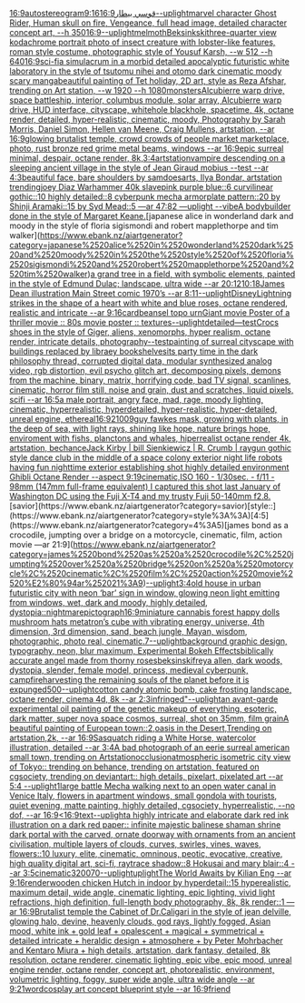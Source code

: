 [16:9](https://www.ebank.nz/aiartgenerator?category=16%3A9)[autostereogram](https://www.ebank.nz/aiartgenerator?category=autostereogram)[9:16](https://www.ebank.nz/aiartgenerator?category=9%3A16)[16:9](https://www.ebank.nz/aiartgenerator?category=16%3A9)[قوسي بيطار](https://www.ebank.nz/aiartgenerator?category=%D9%82%D9%88%D8%B3%D9%8A%2520%D8%A8%D9%8A%D8%B7%D8%A7%D8%B1)[--uplight](https://www.ebank.nz/aiartgenerator?category=--uplight)[marvel character Ghost Rider, Human skull on fire, Vengeance,  full head image,  detailed character concept art, --h 350](https://www.ebank.nz/aiartgenerator?category=marvel%2520character%2520Ghost%2520Rider%2C%2520Human%2520skull%2520on%2520fire%2C%2520Vengeance%2C%2520%2520full%2520head%2520image%2C%2520%2520detailed%2520character%2520concept%2520art%2C%2520--h%2520350)[16:9](https://www.ebank.nz/aiartgenerator?category=16%3A9)[--uplight](https://www.ebank.nz/aiartgenerator?category=--uplight)[melmoth](https://www.ebank.nz/aiartgenerator?category=melmoth)[Beksinkski](https://www.ebank.nz/aiartgenerator?category=Beksinkski)[three-quarter view kodachrome portrait photo of insect creature with lobster-like features, roman style costume, photographic style of Yousuf Karsh, --w 512 --h 640](https://www.ebank.nz/aiartgenerator?category=three-quarter%2520view%2520kodachrome%2520portrait%2520photo%2520of%2520insect%2520creature%2520with%2520lobster-like%2520features%2C%2520roman%2520style%2520costume%2C%2520photographic%2520style%2520of%2520Yousuf%2520Karsh%2C%2520--w%2520512%2520--h%2520640)[16:9](https://www.ebank.nz/aiartgenerator?category=16%3A9)[sci-fi](https://www.ebank.nz/aiartgenerator?category=sci-fi)[a simulacrum in a morbid detailed apocalyptic futuristic white laboratory in the style of tsutomu nihei and otomo dark cinematic moody scary manga](https://www.ebank.nz/aiartgenerator?category=a%2520simulacrum%2520in%2520a%2520morbid%2520detailed%2520apocalyptic%2520futuristic%2520white%2520laboratory%2520in%2520the%2520style%2520of%2520tsutomu%2520nihei%2520and%2520otomo%2520dark%2520cinematic%2520moody%2520scary%2520manga)[beautiful painting of Tet holiday, 2D art, style as Reza Afshar, trending on Art station, --w 1920 --h 1080](https://www.ebank.nz/aiartgenerator?category=beautiful%2520painting%2520of%2520Tet%2520holiday%2C%25202D%2520art%2C%2520style%2520as%2520Reza%2520Afshar%2C%2520trending%2520on%2520Art%2520station%2C%2520--w%25201920%2520--h%25201080)[monsters](https://www.ebank.nz/aiartgenerator?category=monsters)[Alcubierre warp drive, space battleship, interior, columbus module, solar array, Alcubierre warp drive, HUD interface, cityscape, whitehole blackhole, spacetime, 4k, octane render, detailed, hyper-realistic, cinematic, moody, Photography by Sarah Morris, Daniel Simon, Hellen van Meene, Craig Mullens, artstation, --ar 16:9](https://www.ebank.nz/aiartgenerator?category=Alcubierre%2520warp%2520drive%2C%2520space%2520battleship%2C%2520interior%2C%2520columbus%2520module%2C%2520solar%2520array%2C%2520Alcubierre%2520warp%2520drive%2C%2520HUD%2520interface%2C%2520cityscape%2C%2520whitehole%2520blackhole%2C%2520spacetime%2C%25204k%2C%2520octane%2520render%2C%2520detailed%2C%2520hyper-realistic%2C%2520cinematic%2C%2520moody%2C%2520Photography%2520by%2520Sarah%2520Morris%2C%2520Daniel%2520Simon%2C%2520Hellen%2520van%2520Meene%2C%2520Craig%2520Mullens%2C%2520artstation%2C%2520--ar%252016%3A9)[glowing brutalist temple, crowd crowds of people market marketplace, photo, rust bronze red grime metal beams, windows --ar 16:9](https://www.ebank.nz/aiartgenerator?category=glowing%2520brutalist%2520temple%2C%2520crowd%2520crowds%2520of%2520people%2520market%2520marketplace%2C%2520photo%2C%2520rust%2520bronze%2520red%2520grime%2520metal%2520beams%2C%2520windows%2520--ar%252016%3A9)[epic surreal minimal, despair, octane render, 8k,](https://www.ebank.nz/aiartgenerator?category=epic%2520surreal%2520minimal%2C%2520despair%2C%2520octane%2520render%2C%25208k%2C)[3:4](https://www.ebank.nz/aiartgenerator?category=3%3A4)[artstation](https://www.ebank.nz/aiartgenerator?category=artstation)[vampire descending on a sleeping ancient village in the style of Jean Giraud mobius --test --ar 4:3](https://www.ebank.nz/aiartgenerator?category=vampire%2520descending%2520on%2520a%2520sleeping%2520ancient%2520village%2520in%2520the%2520style%2520of%2520Jean%2520Giraud%2520mobius%2520--test%2520--ar%25204%3A3)[beautiful face, bare shoulders  by samdoesarts, Ilya Bondar, artstation trending](https://www.ebank.nz/aiartgenerator?category=beautiful%2520face%2C%2520bare%2520shoulders%2520%2520by%2520samdoesarts%2C%2520Ilya%2520Bondar%2C%2520artstation%2520trending)[joey Diaz Warhammer 40k slave](https://www.ebank.nz/aiartgenerator?category=joey%2520Diaz%2520Warhammer%252040k%2520slave)[pink purple blue::6 curvilinear gothic::10 highly detailed::8 cyberpunk mecha armorplate pattern::20 by Shinji Aramaki::15 by Syd Mead::5 —ar 47:82 —uplight --vibe](https://www.ebank.nz/aiartgenerator?category=pink%2520purple%2520blue%3A%3A6%2520curvilinear%2520gothic%3A%3A10%2520highly%2520detailed%3A%3A8%2520cyberpunk%2520mecha%2520armorplate%2520pattern%3A%3A20%2520by%2520Shinji%2520Aramaki%3A%3A15%2520by%2520Syd%2520Mead%3A%3A5%2520%E2%80%94ar%252047%3A82%2520%E2%80%94uplight%2520--vibe)[A bodybuilder done in the style of Margaret Keane.](https://www.ebank.nz/aiartgenerator?category=A%2520bodybuilder%2520done%2520in%2520the%2520style%2520of%2520Margaret%2520Keane.)[japanese alice in wonderland dark and moody in the style of floria sigismondi and robert mapplethorpe and tim walker](https://www.ebank.nz/aiartgenerator?category=japanese%2520alice%2520in%2520wonderland%2520dark%2520and%2520moody%2520in%2520the%2520style%2520of%2520floria%2520sigismondi%2520and%2520robert%2520mapplethorpe%2520and%2520tim%2520walker)[a grand tree in a field, with symbolic elements, painted in the style of Edmund Dulac; landscape, ultra wide --ar 20:12](https://www.ebank.nz/aiartgenerator?category=a%2520grand%2520tree%2520in%2520a%2520field%2C%2520with%2520symbolic%2520elements%2C%2520painted%2520in%2520the%2520style%2520of%2520Edmund%2520Dulac%3B%2520landscape%2C%2520ultra%2520wide%2520--ar%252020%3A12)[10:18](https://www.ebank.nz/aiartgenerator?category=10%3A18)[James Dean illustration Main Street comic 1970’s --ar 8:11](https://www.ebank.nz/aiartgenerator?category=James%2520Dean%2520illustration%2520Main%2520Street%2520comic%25201970%E2%80%99s%2520--ar%25208%3A11)[--uplight](https://www.ebank.nz/aiartgenerator?category=--uplight)[Disney](https://www.ebank.nz/aiartgenerator?category=Disney)[Lightning strikes in the shape of a heart with white and blue roses, octane rendered, realistic and intricate --ar 9:16](https://www.ebank.nz/aiartgenerator?category=Lightning%2520strikes%2520in%2520the%2520shape%2520of%2520a%2520heart%2520with%2520white%2520and%2520blue%2520roses%2C%2520octane%2520rendered%2C%2520realistic%2520and%2520intricate%2520--ar%25209%3A16)[card](https://www.ebank.nz/aiartgenerator?category=card)[beans](https://www.ebank.nz/aiartgenerator?category=beans)[el topo urn](https://www.ebank.nz/aiartgenerator?category=el%2520topo%2520urn)[Giant movie Poster of a thriller movie :: 80s movie poster :: textures](https://www.ebank.nz/aiartgenerator?category=Giant%2520movie%2520Poster%2520of%2520a%2520thriller%2520movie%2520%3A%3A%252080s%2520movie%2520poster%2520%3A%3A%2520textures)[--uplight](https://www.ebank.nz/aiartgenerator?category=--uplight)[detailed](https://www.ebank.nz/aiartgenerator?category=detailed)[—test](https://www.ebank.nz/aiartgenerator?category=%E2%80%94test)[Crocs shoes in the style of Giger, aliens, xenomorphs, hyper realism, octane render, intricate details, photography](https://www.ebank.nz/aiartgenerator?category=Crocs%2520shoes%2520in%2520the%2520style%2520of%2520Giger%2C%2520aliens%2C%2520xenomorphs%2C%2520hyper%2520realism%2C%2520octane%2520render%2C%2520intricate%2520details%2C%2520photography)[--test](https://www.ebank.nz/aiartgenerator?category=--test)[painting of surreal cityscape with buildings replaced by libraey bookshelves](https://www.ebank.nz/aiartgenerator?category=painting%2520of%2520surreal%2520cityscape%2520with%2520buildings%2520replaced%2520by%2520libraey%2520bookshelves)[its party time in the dark philosophy thread, corrupted digital data, modular synthesized analog video, rgb distortion, evil psycho glitch art, decomposing pixels, demons from the machine, binary, matrix, horrifying code, bad TV signal, scanlines, cinematic, horror film still, noise and grain, dust and scratches, liquid pixels, scifi --ar 16:5](https://www.ebank.nz/aiartgenerator?category=its%2520party%2520time%2520in%2520the%2520dark%2520philosophy%2520thread%2C%2520corrupted%2520digital%2520data%2C%2520modular%2520synthesized%2520analog%2520video%2C%2520rgb%2520distortion%2C%2520evil%2520psycho%2520glitch%2520art%2C%2520decomposing%2520pixels%2C%2520demons%2520from%2520the%2520machine%2C%2520binary%2C%2520matrix%2C%2520horrifying%2520code%2C%2520bad%2520TV%2520signal%2C%2520scanlines%2C%2520cinematic%2C%2520horror%2520film%2520still%2C%2520noise%2520and%2520grain%2C%2520dust%2520and%2520scratches%2C%2520liquid%2520pixels%2C%2520scifi%2520--ar%252016%3A5)[a male portrait, angry face, mad, rage, moody lighting, cinematic, hyperrealistic, hyperdetailed, hyper-realistic, hyper-detailed, unreal engine, ethereal](https://www.ebank.nz/aiartgenerator?category=a%2520male%2520portrait%2C%2520angry%2520face%2C%2520mad%2C%2520rage%2C%2520moody%2520lighting%2C%2520cinematic%2C%2520hyperrealistic%2C%2520hyperdetailed%2C%2520hyper-realistic%2C%2520hyper-detailed%2C%2520unreal%2520engine%2C%2520ethereal)[16:9](https://www.ebank.nz/aiartgenerator?category=16%3A9)[21009](https://www.ebank.nz/aiartgenerator?category=21009)[guy fawkes mask, growing with plants, in the deep of sea, with light rays, shining like hope, nature brings hope, enviroment with fishs, planctons and whales, hiperrealist octane render 4k, artstation, bechance](https://www.ebank.nz/aiartgenerator?category=guy%2520fawkes%2520mask%2C%2520growing%2520with%2520plants%2C%2520in%2520the%2520deep%2520of%2520sea%2C%2520with%2520light%2520rays%2C%2520shining%2520like%2520hope%2C%2520nature%2520brings%2520hope%2C%2520enviroment%2520with%2520fishs%2C%2520planctons%2520and%2520whales%2C%2520hiperrealist%2520octane%2520render%25204k%2C%2520artstation%2C%2520bechance)[Jack Kirby | bill Sienkiewicz | R. Crumb | raygun gothic style dance club in the middle of a space colony exterior night life robots having fun nighttime exterior establishing shot highly detailed environment Ghibli Octane Render --aspect 9:19](https://www.ebank.nz/aiartgenerator?category=Jack%2520Kirby%2520%7C%2520bill%2520Sienkiewicz%2520%7C%2520R.%2520Crumb%2520%7C%2520raygun%2520gothic%2520style%2520dance%2520club%2520in%2520the%2520middle%2520of%2520a%2520space%2520colony%2520exterior%2520night%2520life%2520robots%2520having%2520fun%2520nighttime%2520exterior%2520establishing%2520shot%2520highly%2520detailed%2520environment%2520Ghibli%2520Octane%2520Render%2520--aspect%25209%3A19)[cinematic,](https://www.ebank.nz/aiartgenerator?category=cinematic%2C)[ISO 160 - 1/30sec. - f/11 - 98mm (147mm full-frame equivalent) I captured this shot last January of Washington DC using the Fuji X-T4 and my trusty Fuji 50-140mm f2.8.](https://www.ebank.nz/aiartgenerator?category=ISO%2520160%2520-%25201/30sec.%2520-%2520f/11%2520-%252098mm%2520%28147mm%2520full-frame%2520equivalent%29%2520I%2520captured%2520this%2520shot%2520last%2520January%2520of%2520Washington%2520DC%2520using%2520the%2520Fuji%2520X-T4%2520and%2520my%2520trusty%2520Fuji%252050-140mm%2520f2.8.)[savior](https://www.ebank.nz/aiartgenerator?category=savior)[style::](https://www.ebank.nz/aiartgenerator?category=style%3A%3A)[4:5](https://www.ebank.nz/aiartgenerator?category=4%3A5)[james bond as a crocodile, jumpting over a bridge on a motorcycle, cinematic, film, action movie —ar 21:9](https://www.ebank.nz/aiartgenerator?category=james%2520bond%2520as%2520a%2520crocodile%2C%2520jumpting%2520over%2520a%2520bridge%2520on%2520a%2520motorcycle%2C%2520cinematic%2C%2520film%2C%2520action%2520movie%2520%E2%80%94ar%252021%3A9)[--uplight](https://www.ebank.nz/aiartgenerator?category=--uplight)[3:4](https://www.ebank.nz/aiartgenerator?category=3%3A4)[old house in urban futuristic city with neon ‘bar’ sign in window, glowing neon light emitting from windows, wet, dark and moody, highly detailed, dystopia](https://www.ebank.nz/aiartgenerator?category=old%2520house%2520in%2520urban%2520futuristic%2520city%2520with%2520neon%2520%E2%80%98bar%E2%80%99%2520sign%2520in%2520window%2C%2520glowing%2520neon%2520light%2520emitting%2520from%2520windows%2C%2520wet%2C%2520dark%2520and%2520moody%2C%2520highly%2520detailed%2C%2520dystopia)[::nightmare](https://www.ebank.nz/aiartgenerator?category=%3A%3Anightmare)[pictograph](https://www.ebank.nz/aiartgenerator?category=pictograph)[16:9](https://www.ebank.nz/aiartgenerator?category=16%3A9)[miniature cannabis forest happy dolls mushroom hats  ](https://www.ebank.nz/aiartgenerator?category=miniature%2520cannabis%2520forest%2520happy%2520dolls%2520mushroom%2520hats%2520%2520)[metatron’s cube with vibrating energy, universe, 4th dimension, 3rd dimension, sand, beach jungle, Mayan, wisdom, photographic, photo real, cinematic](https://www.ebank.nz/aiartgenerator?category=metatron%E2%80%99s%2520cube%2520with%2520vibrating%2520energy%2C%2520universe%2C%25204th%2520dimension%2C%25203rd%2520dimension%2C%2520sand%2C%2520beach%2520jungle%2C%2520Mayan%2C%2520wisdom%2C%2520photographic%2C%2520photo%2520real%2C%2520cinematic)[.7](https://www.ebank.nz/aiartgenerator?category=.7)[--uplight](https://www.ebank.nz/aiartgenerator?category=--uplight)[background graphic design, typography, neon, blur maximum, Experimental Bokeh Effects](https://www.ebank.nz/aiartgenerator?category=background%2520graphic%2520design%2C%2520typography%2C%2520neon%2C%2520blur%2520maximum%2C%2520Experimental%2520Bokeh%2520Effects)[biblically accurate angel made from thorny roses](https://www.ebank.nz/aiartgenerator?category=biblically%2520accurate%2520angel%2520made%2520from%2520thorny%2520roses)[beksinski](https://www.ebank.nz/aiartgenerator?category=beksinski)[freya allen, dark woods, dystopia, slender, female model, princess, medieval cyberpunk, campfire](https://www.ebank.nz/aiartgenerator?category=freya%2520allen%2C%2520dark%2520woods%2C%2520dystopia%2C%2520slender%2C%2520female%2520model%2C%2520princess%2C%2520medieval%2520cyberpunk%2C%2520campfire)[harvesting the remaining souls of the planet before it is expunged](https://www.ebank.nz/aiartgenerator?category=harvesting%2520the%2520remaining%2520souls%2520of%2520the%2520planet%2520before%2520it%2520is%2520expunged)[500](https://www.ebank.nz/aiartgenerator?category=500)[--uplight](https://www.ebank.nz/aiartgenerator?category=--uplight)[cotton candy atomic bomb, cake frosting landscape, octane render, cinema 4d, 8k --ar 2:3](https://www.ebank.nz/aiartgenerator?category=cotton%2520candy%2520atomic%2520bomb%2C%2520cake%2520frosting%2520landscape%2C%2520octane%2520render%2C%2520cinema%25204d%2C%25208k%2520--ar%25202%3A3)[infringed"](https://www.ebank.nz/aiartgenerator?category=infringed%22)[--uplight](https://www.ebank.nz/aiartgenerator?category=--uplight)[an avant-garde experimental oil painting of the genetic makeup of everything, esoteric, dark matter, super nova space cosmos, surreal, shot on 35mm, film grain](https://www.ebank.nz/aiartgenerator?category=an%2520avant-garde%2520experimental%2520oil%2520painting%2520of%2520the%2520genetic%2520makeup%2520of%2520everything%2C%2520esoteric%2C%2520dark%2520matter%2C%2520super%2520nova%2520space%2520cosmos%2C%2520surreal%2C%2520shot%2520on%252035mm%2C%2520film%2520grain)[A beautiful painting of European town::2,oasis in the Desert,Trending on artstation,2k, --ar 16:9](https://www.ebank.nz/aiartgenerator?category=A%2520beautiful%2520painting%2520of%2520European%2520town%3A%3A2%2Coasis%2520in%2520the%2520Desert%2CTrending%2520on%2520artstation%2C2k%2C%2520--ar%252016%3A9)[Sasquatch riding a White Horse, watercolor illustration, detailed --ar 3:4](https://www.ebank.nz/aiartgenerator?category=Sasquatch%2520riding%2520a%2520White%2520Horse%2C%2520watercolor%2520illustration%2C%2520detailed%2520--ar%25203%3A4)[A bad photograph of an eerie surreal american small town, trending on Artstation](https://www.ebank.nz/aiartgenerator?category=A%2520bad%2520photograph%2520of%2520an%2520eerie%2520surreal%2520american%2520small%2520town%2C%2520trending%2520on%2520Artstation)[occlusion](https://www.ebank.nz/aiartgenerator?category=occlusion)[atmospheric isometric city view of Tokyo:: trending on behance, trending on artstation, featured on cgsociety, trending on deviantart:: high details, pixelart, pixelated art --ar 5:4 --uplight](https://www.ebank.nz/aiartgenerator?category=atmospheric%2520isometric%2520city%2520view%2520of%2520Tokyo%3A%3A%2520trending%2520on%2520behance%2C%2520trending%2520on%2520artstation%2C%2520featured%2520on%2520cgsociety%2C%2520trending%2520on%2520deviantart%3A%3A%2520high%2520details%2C%2520pixelart%2C%2520pixelated%2520art%2520--ar%25205%3A4%2520--uplight)[1](https://www.ebank.nz/aiartgenerator?category=1)[large battle Mecha walking next to an open water canal in Venice Italy, flowers in apartment windows, small gondola with tourists, quiet evening, matte painting, highly detailed, cgsociety, hyperrealistic, --no dof, --ar 16:9](https://www.ebank.nz/aiartgenerator?category=large%2520battle%2520Mecha%2520walking%2520next%2520to%2520an%2520open%2520water%2520canal%2520in%2520Venice%2520Italy%2C%2520flowers%2520in%2520apartment%2520windows%2C%2520small%2520gondola%2520with%2520tourists%2C%2520quiet%2520evening%2C%2520matte%2520painting%2C%2520highly%2520detailed%2C%2520cgsociety%2C%2520hyperrealistic%2C%2520--no%2520dof%2C%2520--ar%252016%3A9)[<16:9](https://www.ebank.nz/aiartgenerator?category=%3C16%3A9)[text](https://www.ebank.nz/aiartgenerator?category=text)[--uplight](https://www.ebank.nz/aiartgenerator?category=--uplight)[a highly intricate and elaborate dark red ink illustration on a dark red paper:: infinite majestic balinese shaman shrine dark portal with the carved, ornate doorway with ornaments from an ancient civilisation, multiple layers of clouds, curves, swirles, vines, waves, flowers::10 luxury, elite, cinematic, omninous, peotic, evocative, creative, high quality digital art, sci-fi, raytrace shadow::8 Hokusai and mary blair::4 --ar 3:5](https://www.ebank.nz/aiartgenerator?category=a%2520highly%2520intricate%2520and%2520elaborate%2520dark%2520red%2520ink%2520illustration%2520on%2520a%2520dark%2520red%2520paper%3A%3A%2520infinite%2520majestic%2520balinese%2520shaman%2520shrine%2520dark%2520portal%2520with%2520the%2520carved%2C%2520ornate%2520doorway%2520with%2520ornaments%2520from%2520an%2520ancient%2520civilisation%2C%2520multiple%2520layers%2520of%2520clouds%2C%2520curves%2C%2520swirles%2C%2520vines%2C%2520waves%2C%2520flowers%3A%3A10%2520luxury%2C%2520elite%2C%2520cinematic%2C%2520omninous%2C%2520peotic%2C%2520evocative%2C%2520creative%2C%2520high%2520quality%2520digital%2520art%2C%2520sci-fi%2C%2520raytrace%2520shadow%3A%3A8%2520Hokusai%2520and%2520mary%2520blair%3A%3A4%2520--ar%25203%3A5)[cinematic](https://www.ebank.nz/aiartgenerator?category=cinematic)[3200](https://www.ebank.nz/aiartgenerator?category=3200)[70](https://www.ebank.nz/aiartgenerator?category=70)[--uplight](https://www.ebank.nz/aiartgenerator?category=--uplight)[uplight](https://www.ebank.nz/aiartgenerator?category=uplight)[The World Awaits by Kilian Eng --ar 9:16](https://www.ebank.nz/aiartgenerator?category=The%2520World%2520Awaits%2520by%2520Kilian%2520Eng%2520--ar%25209%3A16)[render](https://www.ebank.nz/aiartgenerator?category=render)[wooden chicken Hutch in indoor by hyperdetail::15 hyperealistic, maximum detail, wide angle, cinematic lighting, epic lighting, vivid light refractions, high definition, full-length body photography, 8k, 8k render::1 —ar 16:9](https://www.ebank.nz/aiartgenerator?category=wooden%2520chicken%2520Hutch%2520in%2520indoor%2520by%2520hyperdetail%3A%3A15%2520hyperealistic%2C%2520maximum%2520detail%2C%2520wide%2520angle%2C%2520cinematic%2520lighting%2C%2520epic%2520lighting%2C%2520vivid%2520light%2520refractions%2C%2520high%2520definition%2C%2520full-length%2520body%2520photography%2C%25208k%2C%25208k%2520render%3A%3A1%2520%E2%80%94ar%252016%3A9)[Brutalist temple the Cabinet of Dr.Caligari in the style of jean delville, glowing halo, devine, heavenly clouds, god rays, lightly fogged, Asian mood, white ink + gold leaf + opalescent + magical + symmetrical + detailed intricate + heraldic design + atmosphere + by Peter Mohrbacher and Kentaro Miura + high details, artstation, dark fantasy, detailed, 8k resolution, octane renderer, cinematic lighting, epic vibe, epic mood, unreal engine render, octane render, concept art, photorealistic, environment, volumetric lighting, foggy, super wide angle, ultra wide angle --ar 9:21](https://www.ebank.nz/aiartgenerator?category=Brutalist%2520temple%2520the%2520Cabinet%2520of%2520Dr.Caligari%2520in%2520the%2520style%2520of%2520jean%2520delville%2C%2520glowing%2520halo%2C%2520devine%2C%2520heavenly%2520clouds%2C%2520god%2520rays%2C%2520lightly%2520fogged%2C%2520Asian%2520mood%2C%2520white%2520ink%2520%2B%2520gold%2520leaf%2520%2B%2520opalescent%2520%2B%2520magical%2520%2B%2520symmetrical%2520%2B%2520detailed%2520intricate%2520%2B%2520heraldic%2520design%2520%2B%2520atmosphere%2520%2B%2520by%2520Peter%2520Mohrbacher%2520and%2520Kentaro%2520Miura%2520%2B%2520high%2520details%2C%2520artstation%2C%2520dark%2520fantasy%2C%2520detailed%2C%25208k%2520resolution%2C%2520octane%2520renderer%2C%2520cinematic%2520lighting%2C%2520epic%2520vibe%2C%2520epic%2520mood%2C%2520unreal%2520engine%2520render%2C%2520octane%2520render%2C%2520concept%2520art%2C%2520photorealistic%2C%2520environment%2C%2520volumetric%2520lighting%2C%2520foggy%2C%2520super%2520wide%2520angle%2C%2520ultra%2520wide%2520angle%2520--ar%25209%3A21)[word](https://www.ebank.nz/aiartgenerator?category=word)[cosplay art concept blueprint style --ar 16:9](https://www.ebank.nz/aiartgenerator?category=cosplay%2520art%2520concept%2520blueprint%2520style%2520--ar%252016%3A9)[friend](https://www.ebank.nz/aiartgenerator?category=friend)